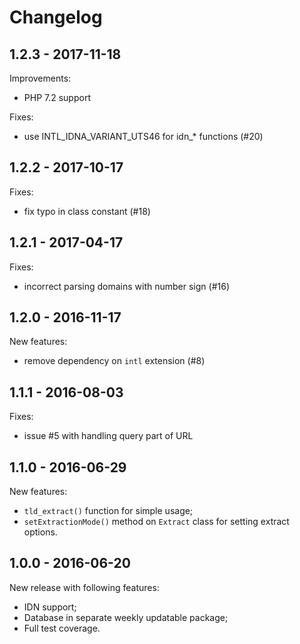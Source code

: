 # Changelog

## 1.2.3 - 2017-11-18

Improvements:
* PHP 7.2 support

Fixes:
* use INTL_IDNA_VARIANT_UTS46 for idn_* functions (#20)

## 1.2.2 - 2017-10-17

Fixes:
* fix typo in class constant (#18)

## 1.2.1 - 2017-04-17

Fixes:
* incorrect parsing domains with number sign (#16)

## 1.2.0 - 2016-11-17

New features:
* remove dependency on `intl` extension (#8)

## 1.1.1 - 2016-08-03

Fixes:
* issue #5 with handling query part of URL

## 1.1.0 - 2016-06-29

New features:
* `tld_extract()` function for simple usage;
* `setExtractionMode()` method on `Extract` class for setting extract options.

## 1.0.0 - 2016-06-20

New release with following features:
* IDN support;
* Database in separate weekly updatable package;
* Full test coverage.
